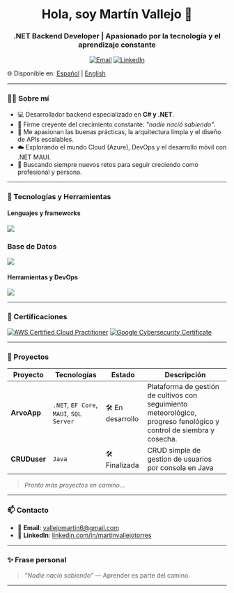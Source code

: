 

<h1 align="center">Hola, soy Martín Vallejo 👋</h1>
<h3 align="center">.NET Backend Developer | Apasionado por la tecnología y el aprendizaje constante</h3>

<p align="center">
  <a href="mailto:vallejomartin6l@gmail.com"><img alt="Email" src="https://img.shields.io/badge/Email-d14836?logo=gmail&style=for-the-badge&logoColor=white"></a>
  <a href="https://www.linkedin.com/in/martinvallejotorres"><img alt="LinkedIn" src="https://img.shields.io/badge/LinkedIn-blue?logo=linkedin&style=for-the-badge&logoColor=white"></a>
</p>

🌐 Disponible en: [Español](README.es.md) | [English](README.md)

---

### 👨‍💻 Sobre mí

- 💻 Desarrollador backend especializado en **C# y .NET**.
- 🧠 Firme creyente del crecimiento constante: _"nadie nació sabiendo"_.
- 🧰 Me apasionan las buenas prácticas, la arquitectura limpia y el diseño de APIs escalables.
- ☁️ Explorando el mundo Cloud (Azure), DevOps y el desarrollo móvil con .NET MAUI.
- 🎯 Buscando siempre nuevos retos para seguir creciendo como profesional y persona.

---

### 🧰 Tecnologías y Herramientas

#### Lenguajes y frameworks
![](https://skillicons.dev/icons?i=cs,c,java,js,html,css,dotnet&perline=3)

### Base de Datos
![](https://skillicons.dev/icons?i=postgres,mysql)

#### Herramientas y DevOps

![](https://skillicons.dev/icons?i=aws,azure,docker,git,github,notion,postman,visualstudio&perline=4)

---

### 📜 Certificaciones

[![AWS Certified Cloud Practitioner](https://images.credly.com/size/110x110/images/00634f82-b07f-4bbd-a6bb-53de397fc3a6/image.png)](https://www.credly.com/badges/49a20772-7563-4bc5-bf87-3d33d602c6b9)
[![Google Cybersecurity Certificate](https://upload.wikimedia.org/wikipedia/commons/thumb/2/2f/Google_2015_logo.svg/110px-Google_2015_logo.svg.png)](https://coursera.org/verify/professional-cert/D4OJ7NBCTL63)

---

### 🚀 Proyectos

| Proyecto | Tecnologías | Estado | Descripción |
|----------|-------------|--------|-------------|
| **ArvoApp** | `.NET`, `EF Core`, `MAUI`, `SQL Server` | 🛠️ En desarrollo | Plataforma de gestión de cultivos con seguimiento meteorológico, progreso fenológico y control de siembra y cosecha. |
| **CRUDuser** | `Java` | 🛠️ Finalizada | CRUD simple de gestion de usuarios por consola en Java |

> *Pronto más proyectos en camino...*

---

### 📫 Contacto

- 📧 **Email**: [vallejomartin6@gmail.com](mailto:vallejomartin6@gmail.com)  
- 💼 **LinkedIn**: [linkedin.com/in/martinvallejotorres](https://www.linkedin.com/in/martinvallejotorres)

---

### ✨ Frase personal

> _"Nadie nació sabiendo"_ — Aprender es parte del camino.

---
